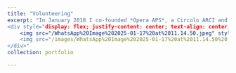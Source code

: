 ```yaml
---
title: "Volunteering"
excerpt: "In January 2018 I co-founded *Opera APS*, a Circolo ARCI and cultural center that uses dance and art therapy to support individuals facing psychological challenges. Through creative expression, we provide a space for people to engage with the arts as a means of therapy and personal growth. The same year, I joined *Libera. Associazioni, Nomi e Numeri contro le Mafie* as a volunteer. Libera is a nationally recognised association working on raising awareness about Mafia infiltrations and the threats posed by organized crime in Italy. I also volunteered and took part in projects to restore Mafia-confiscated properties in the South of Italy.
<div style="display: flex; justify-content: center; text-align: center; gap: 20px;">
    <img src="/WhatsApp%20Image%202025-01-17%20at%2011.14.50.jpeg" style="width: 48%;"/>
    <img src="/images/WhatsApp%20Image%202025-01-17%20at%2011.14.50%20(1).jpeg" style="width: 48%;"/>
</div>"
collection: portfolio

---
```

